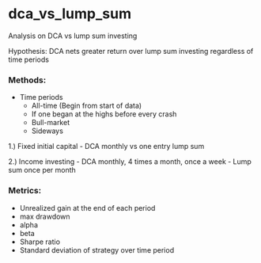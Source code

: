 # dca_vs_lump_sum
 Analysis on DCA vs lump sum investing
 
Hypothesis: DCA nets greater return over lump sum investing regardless of time periods

### Methods:

- Time periods
    - All-time (Begin from start of data)
    - If one began at the highs before every crash
    - Bull-market
    - Sideways


1.) Fixed initial capital
    - DCA monthly vs one entry lump sum

2.) Income investing
    - DCA monthly, 4 times a month, once a week
    - Lump sum once per month

### Metrics:
- Unrealized gain at the end of each period
- max drawdown
- alpha
- beta
- Sharpe ratio
- Standard deviation of strategy over time period

